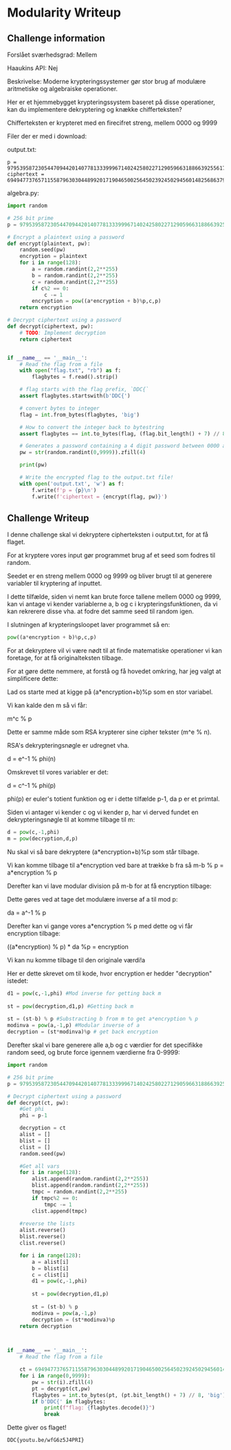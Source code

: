 # Modularity Writeup

## Challenge information

Forslået sværhedsgrad: Mellem

Haaukins API: Nej

Beskrivelse:
Moderne krypteringssystemer gør stor brug af modulære aritmetiske og algebraiske operationer.

Her er et hjemmebygget krypteringssystem baseret på disse operationer, kan du implementere dekryptering og knække chifferteksten?

Chifferteksten er krypteret med en firecifret streng, mellem 0000 og 9999 

Filer der er med i download:

output.txt:
```
p = 97953958723054470944201407781333999671402425802271290596631886639255617548503
ciphertext = 69494773765711558796303044899201719046500256450239245029456014825686379192778
```

algebra.py:
```python
import random

# 256 bit prime
p = 97953958723054470944201407781333999671402425802271290596631886639255617548503

# Encrypt a plaintext using a password
def encrypt(plaintext, pw):
    random.seed(pw)
    encryption = plaintext
    for i in range(128):
        a = random.randint(2,2**255)
        b = random.randint(2,2**255)
        c = random.randint(2,2**255)
        if c%2 == 0:
            c -= 1
        encryption = pow((a*encryption + b)%p,c,p)
    return encryption

# Decrypt ciphertext using a password
def decrypt(ciphertext, pw):
    # TODO: Implement decryption
    return ciphertext


if __name__ == '__main__':
    # Read the flag from a file
    with open("flag.txt", "rb") as f:
        flagbytes = f.read().strip()

    # flag starts with the flag prefix, `DDC{`
    assert flagbytes.startswith(b'DDC{')

    # convert bytes to integer
    flag = int.from_bytes(flagbytes, 'big')

    # How to convert the integer back to bytestring
    assert flagbytes == int.to_bytes(flag, (flag.bit_length() + 7) // 8, 'big')

    # Generates a password containing a 4 digit password between 0000 and 9999
    pw = str(random.randint(0,9999)).zfill(4)

    print(pw)

    # Write the encrypted flag to the output.txt file!
    with open('output.txt', 'w') as f:
        f.write(f'p = {p}\n')
        f.write(f'ciphertext = {encrypt(flag, pw)}')
```

## Challenge Writeup
I denne challenge skal vi dekryptere cipherteksten i output.txt, for at få flaget.

For at kryptere vores input gør programmet brug af et seed som fodres til random.

Seedet er en streng mellem 0000 og 9999 og bliver brugt til at generere variabler til kryptering af inputtet.

I dette tilfælde, siden vi nemt kan brute force tallene mellem 0000 og 9999, kan vi antage vi kender variablerne a, b og c i krypteringsfunktionen, da vi kan rekrerere disse vha. at fodre det samme seed til random igen.

I slutningen af krypteringsloopet laver programmet så en: 

```python
pow((a*encryption + b)%p,c,p)
```
For at dekryptere vil vi være nødt til at finde matematiske operationer vi kan foretage, for at få originalteksten tilbage.

For at gøre dette nemmere, at forstå og få hovedet omkring, har jeg valgt at simplificere dette:

Lad os starte med at kigge på (a*encryption+b)%p som en stor variabel.

Vi kan kalde den m så vi får:

m^c % p

Dette er samme måde som RSA krypterer sine cipher tekster (m^e % n).

RSA's dekrypteringsnøgle er udregnet vha.

d = e^-1 % phi(n)

Omskrevet til vores variabler er det:

d = c^-1 % phi(p)

phi(p) er euler's totient funktion og er i dette tilfælde p-1, da p er et primtal.

Siden vi antager vi kender c og vi kender p, har vi derved fundet en dekrypteringsnøgle til at komme tilbage til m:

```python
d = pow(c,-1,phi)
m = pow(decryption,d,p)
```

Nu skal vi så bare dekryptere (a*encryption+b)%p som står tilbage.

Vi kan komme tilbage til a*encryption ved bare at trække b fra så m-b % p = a\*encryption % p

Derefter kan vi lave modular division på m-b for at få encryption tilbage:

Dette gøres ved at tage det modulære inverse af a til mod p:

da = a^-1 % p

Derefter kan vi gange vores a*encryption % p med dette og vi får encryption tilbage:

((a*encryption) % p) * da %p = encryption 

Vi kan nu komme tilbage til den originale værdi!a

Her er dette skrevet om til kode, hvor encryption er hedder "decryption" istedet:
```python
d1 = pow(c,-1,phi) #Mod inverse for getting back m
        
st = pow(decryption,d1,p) #Getting back m
        
st = (st-b) % p #Substracting b from m to get a*encryption % p
modinva = pow(a,-1,p) #Modular inverse of a
decryption = (st*modinva)%p # get back encryption
```

Derefter skal vi bare generere alle a,b og c værdier for det specifikke random seed, og brute force igennem værdierne fra 0-9999:

```python
import random

# 256 bit prime
p = 97953958723054470944201407781333999671402425802271290596631886639255617548503

# Decrypt ciphertext using a password
def decrypt(ct, pw):
    #Get phi
    phi = p-1

    decryption = ct
    alist = []
    blist = []
    clist = []
    random.seed(pw)

    #Get all vars
    for i in range(128):
        alist.append(random.randint(2,2**255))
        blist.append(random.randint(2,2**255))
        tmpc = random.randint(2,2**255)
        if tmpc%2 == 0:
            tmpc -= 1
        clist.append(tmpc)
    
    #reverse the lists
    alist.reverse()
    blist.reverse()
    clist.reverse()

    for i in range(128):
        a = alist[i]
        b = blist[i]
        c = clist[i]
        d1 = pow(c,-1,phi)
        
        st = pow(decryption,d1,p)
        
        st = (st-b) % p
        modinva = pow(a,-1,p)
        decryption = (st*modinva)%p
    return decryption



if __name__ == '__main__':
    # Read the flag from a file

    ct = 69494773765711558796303044899201719046500256450239245029456014825686379192778
    for i in range(0,9999):
        pw = str(i).zfill(4)
        pt = decrypt(ct,pw)
        flagbytes = int.to_bytes(pt, (pt.bit_length() + 7) // 8, 'big')
        if b'DDC{' in flagbytes:
            print(f"flag: {flagbytes.decode()}")
            break
```

Dette giver os flaget!

```
DDC{youtu.be/wfG6z5J4PRI}
```
